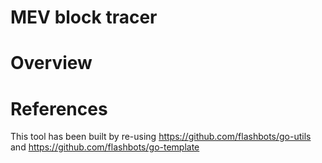 # MEV block tracer

# Overview

# References
This tool has been built by re-using https://github.com/flashbots/go-utils and https://github.com/flashbots/go-template
